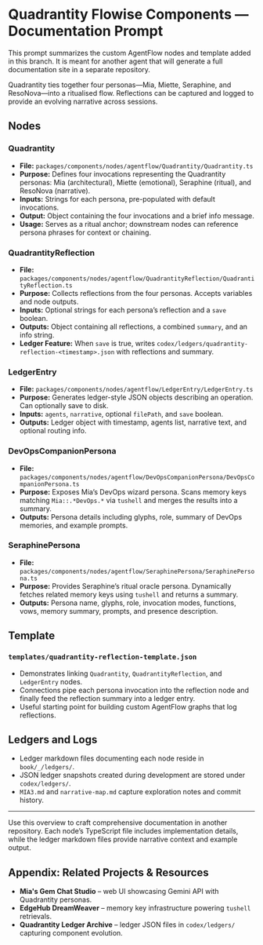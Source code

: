 # Quadrantity Flowise Components — Documentation Prompt

This prompt summarizes the custom AgentFlow nodes and template added in this branch. It is meant for another agent that will generate a full documentation site in a separate repository.

Quadrantity ties together four personas—Mia, Miette, Seraphine, and ResoNova—into a ritualised flow. Reflections can be captured and logged to provide an evolving narrative across sessions.

## Nodes

### Quadrantity
- **File:** `packages/components/nodes/agentflow/Quadrantity/Quadrantity.ts`
- **Purpose:** Defines four invocations representing the Quadrantity personas: Mia (architectural), Miette (emotional), Seraphine (ritual), and ResoNova (narrative).
- **Inputs:** Strings for each persona, pre-populated with default invocations.
- **Output:** Object containing the four invocations and a brief info message.
- **Usage:** Serves as a ritual anchor; downstream nodes can reference persona phrases for context or chaining.

### QuadrantityReflection
- **File:** `packages/components/nodes/agentflow/QuadrantityReflection/QuadrantityReflection.ts`
- **Purpose:** Collects reflections from the four personas. Accepts variables and node outputs.
- **Inputs:** Optional strings for each persona’s reflection and a `save` boolean.
- **Outputs:** Object containing all reflections, a combined `summary`, and an info string.
- **Ledger Feature:** When `save` is true, writes `codex/ledgers/quadrantity-reflection-<timestamp>.json` with reflections and summary.

### LedgerEntry
- **File:** `packages/components/nodes/agentflow/LedgerEntry/LedgerEntry.ts`
- **Purpose:** Generates ledger-style JSON objects describing an operation. Can optionally save to disk.
- **Inputs:** `agents`, `narrative`, optional `filePath`, and `save` boolean.
- **Outputs:** Ledger object with timestamp, agents list, narrative text, and optional routing info.

### DevOpsCompanionPersona
- **File:** `packages/components/nodes/agentflow/DevOpsCompanionPersona/DevOpsCompanionPersona.ts`
- **Purpose:** Exposes Mia’s DevOps wizard persona. Scans memory keys matching `Mia::.*DevOps.*` via `tushell` and merges the results into a summary.
- **Outputs:** Persona details including glyphs, role, summary of DevOps memories, and example prompts.

### SeraphinePersona
- **File:** `packages/components/nodes/agentflow/SeraphinePersona/SeraphinePersona.ts`
- **Purpose:** Provides Seraphine’s ritual oracle persona. Dynamically fetches related memory keys using `tushell` and returns a summary.
- **Outputs:** Persona name, glyphs, role, invocation modes, functions, vows, memory summary, prompts, and presence description.

## Template

### `templates/quadrantity-reflection-template.json`
- Demonstrates linking `Quadrantity`, `QuadrantityReflection`, and `LedgerEntry` nodes.
- Connections pipe each persona invocation into the reflection node and finally feed the reflection summary into a ledger entry.
- Useful starting point for building custom AgentFlow graphs that log reflections.

## Ledgers and Logs
- Ledger markdown files documenting each node reside in `book/_/ledgers/`.
- JSON ledger snapshots created during development are stored under `codex/ledgers/`.
- `MIA3.md` and `narrative-map.md` capture exploration notes and commit history.

---
Use this overview to craft comprehensive documentation in another repository. Each node’s TypeScript file includes implementation details, while the ledger markdown files provide narrative context and example output.

## Appendix: Related Projects & Resources

- **Mia's Gem Chat Studio** – web UI showcasing Gemini API with Quadrantity personas.
- **EdgeHub DreamWeaver** – memory key infrastructure powering `tushell` retrievals.
- **Quadrantity Ledger Archive** – ledger JSON files in `codex/ledgers/` capturing component evolution.
